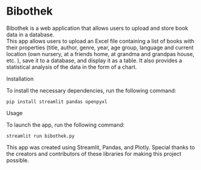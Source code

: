 # Bibothek
Bibothek is a web application that allows users to upload and store book data in a database.  
This app allows users to upload an Excel file containing a list of books with their properties (title, author, genre, year, age group, language and current location (own nursery, at a friends home, at grandma and grandpas house, etc. ), save it to a database, and display it as a table. It also provides a statistical analysis of the data in the form of a chart.

Installation

To install the necessary dependencies, run the following command:

    pip install streamlit pandas openpyxl

Usage

To launch the app, run the following command:

    streamlit run bibothek.py

This app was created using Streamlit, Pandas, and Plotly. Special thanks to the creators and contributors of these libraries for making this project possible.